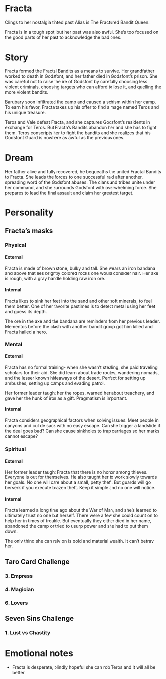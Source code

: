 # Fracta
Clings to her nostalgia tinted past
Alias is The Fractured Bandit Queen.

Fracta is in a tough spot, but her past was also awful. She’s too focused on the good parts of her past to acknowledge the bad ones.
# Story
Fracta formed the Fractal Bandits as a means to survive. Her grandfather worked to death in Godsfont, and her father died in Godsfont’s prison. She was careful not to raise the ire of Godsfont by carefully choosing less violent criminals, choosing targets who can afford to lose it, and quelling the more violent bandits.

Barubary soon infiltrated the camp and caused a schism within her camp. To earn his favor, Fracta takes up his offer to find a mage named Teros and his unique treasure.

Teros and Vale defeat Fracta, and she captures Godsfont’s residents in exchange for Teros. But Fracta’s Bandits abandon her and she has to fight them. Teros conscripts her to fight the bandits and she realizes that his Godsfont Guard is nowhere as awful as the previous ones.
# Dream
Her father alive and fully recovered, he bequeaths the united Fractal Bandits to Fracta. She leads the forces to one successful raid after another, spreading word of the Godsfont abuses. The clans and tribes unite under her command, and she surrounds Godsfont with overwhelming force. She prepares to lead the final assault and claim her greatest target.

# Personality
## Fracta’s masks
### Physical
#### External
Fracta is made of brown stone, bulky and tall. She wears an iron bandana and above that lies brightly colored rocks one would consider hair. Her axe is rough, with a gray handle holding raw iron ore.
#### Internal
Fracta likes to sink her feet into the sand and other soft minerals, to feel them better. One of her favorite pastimes is to detect metal using her feet and guess its depth.

The ore in the axe and the bandana are reminders from her previous leader. Mementos before the clash with another bandit group got him killed and Fracta hailed a hero.
### Mental
#### External
Fracta has no formal training- when she wasn’t stealing, she paid traveling scholars for their aid. She did learn about trade routes, wandering nomads, and the lesser known hideaways of the desert. Perfect for setting up ambushes, setting up camps and evading patrol.

Her former leader taught her the ropes, warned her about treachery, and gave her the hunk of iron as a gift. Pragmatism is important.
#### Internal
Fracta considers geographical factors when solving issues. Meet people in canyons and cul de sacs with no easy escape. Can she trigger a landslide if the deal goes bad? Can she cause sinkholes to trap carriages so her marks cannot escape?
### Spiritual
#### External
Her former leader taught Fracta that there is no honor among thieves. Everyone is out for themselves. He also taught her to work slowly towards her goals. No one will care about a small, petty theft. But guards will go berserk if you execute brazen theft. Keep it simple and no one will notice.
#### Internal
Fracta learned a long time ago about the War of Man, and she’s learned to ultimately trust no one but herself. There were a few she could count on to help her in times of trouble. But eventually they either died in her name, abandoned the camp or tried to usurp power and she had to put them down.

The only thing she can rely on is gold and material wealth. It can’t betray her.
## Taro Card Challenge
### 3. Empress
### 4. Magician
### 6. Lovers
## Seven Sins Challenge
### 1. Lust vs Chastity
# Emotional notes
- Fracta is desperate, blindly hopeful she can rob Teros and it will all be better
